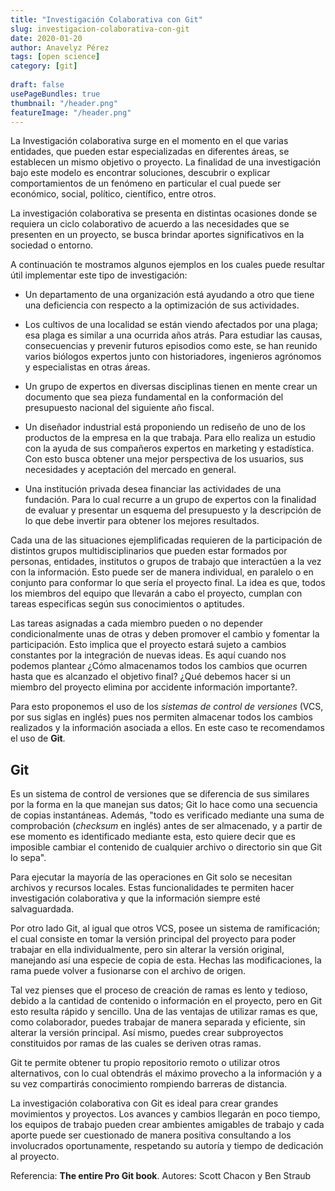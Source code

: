 ```yaml
---
title: "Investigación Colaborativa con Git"
slug: investigacion-colaborativa-con-git
date: 2020-01-20
author: Anavelyz Pérez
tags: [open science]
category: [git]
 
draft: false
usePageBundles: true
thumbnail: "/header.png"
featureImage: "/header.png"
---
```



<!-- # Investigación Colaborativa con Git -->
<!-- **Por Anavelyz Pérez** -->



La Investigación colaborativa surge en el momento en el que varias
entidades, que pueden estar especializadas en diferentes áreas, se
establecen un mismo objetivo o proyecto. La finalidad de una
investigación bajo este modelo es encontrar soluciones, descubrir o
explicar comportamientos de un fenómeno en particular el cual puede ser
económico, social, político, científico, entre otros.

<!-- TEASER_END -->

La investigación colaborativa se presenta en distintas ocasiones donde
se requiera un ciclo colaborativo de acuerdo a las necesidades que se
presenten en un proyecto, se busca brindar aportes significativos en la
sociedad o entorno.

A continuación te mostramos algunos ejemplos en los cuales puede resultar
útil implementar este tipo de investigación:

- Un departamento de una organización está ayudando a otro que tiene una
  deficiencia con respecto a la optimización de sus actividades.

- Los cultivos de una localidad se están viendo afectados por una plaga;
  esa plaga es similar a una ocurrida años atrás. Para estudiar las
  causas, consecuencias y prevenir futuros episodios como este, se han
  reunido varios biólogos expertos junto con historiadores, ingenieros
  agrónomos y especialistas en otras áreas.

- Un grupo de expertos en diversas disciplinas tienen en mente crear un
  documento que sea pieza fundamental en la conformación del presupuesto
  nacional del siguiente año fiscal.

- Un diseñador industrial está proponiendo un rediseño de uno de los
  productos de la empresa en la que trabaja. Para ello realiza un
  estudio con la ayuda de sus compañeros expertos en marketing y
  estadística. Con esto busca obtener una mejor perspectiva de los
  usuarios, sus necesidades y aceptación del mercado en general.

- Una institución privada desea financiar las actividades de una
  fundación. Para lo cual recurre a un grupo de expertos con la
  finalidad de evaluar y presentar un esquema del presupuesto y la
  descripción de lo que debe invertir para obtener los mejores
  resultados.

Cada una de las situaciones ejemplificadas requieren de la participación
de distintos grupos multidisciplinarios que pueden estar formados por
personas, entidades, institutos o grupos de trabajo que interactúen a la
vez con la información. Esto puede ser de manera individual, en paralelo
o en conjunto para conformar lo que sería el proyecto final. La idea es
que, todos los miembros del equipo que llevarán a cabo el proyecto,
cumplan con tareas especificas según sus conocimientos o aptitudes.

Las tareas asignadas a cada miembro pueden o no depender
condicionalmente unas de otras y deben promover el cambio y fomentar la
participación. Esto implica que el proyecto estará sujeto a cambios
constantes por la integración de nuevas ideas. Es aquí cuando nos
podemos plantear ¿Cómo almacenamos todos los cambios que ocurren hasta
que es alcanzado el objetivo final? ¿Qué debemos hacer si un miembro del
proyecto elimina por accidente información importante?.

Para esto proponemos el uso de los *sistemas de control de versiones*
(VCS, por sus siglas en inglés) pues nos permiten almacenar todos los
cambios realizados y la información asociada a ellos. En este caso te
recomendamos el uso de **Git**.

## Git

Es un sistema de control de versiones que se diferencia de sus similares
por la forma en la que manejan sus datos; Git lo hace como una secuencia
de copias instantáneas. Además, "todo es verificado mediante una suma de
comprobación (*checksum* en inglés) antes de ser almacenado, y a partir
de ese momento es identificado mediante esta, esto quiere decir que es
imposible cambiar el contenido de cualquier archivo o directorio sin
que Git lo sepa".

Para ejecutar la mayoría de las operaciones en Git solo se necesitan
archivos y recursos locales. Estas funcionalidades te permiten hacer
investigación colaborativa y que la información siempre esté
salvaguardada.

Por otro lado Git, al igual que otros VCS, posee un sistema de
ramificación; el cual consiste en tomar la versión principal del
proyecto para poder trabajar en ella individualmente, pero sin alterar
la versión original, manejando así una especie de copia de esta. Hechas
las modificaciones, la rama puede volver a fusionarse con el archivo de
origen.

Tal vez pienses que el proceso de creación de ramas es lento y tedioso,
debido a la cantidad de contenido o información en el proyecto, pero en
Git esto resulta rápido y sencillo. Una de las ventajas de utilizar
ramas es que, como colaborador, puedes trabajar de manera separada y
eficiente, sin alterar la versión principal. Así mismo, puedes crear
subproyectos constituidos por ramas de las cuales se deriven otras
ramas.

Git te permite obtener tu propio repositorio remoto o utilizar otros
alternativos, con lo cual obtendrás el máximo provecho a la información
y a su vez compartirás conocimiento rompiendo barreras de distancia.

La investigación colaborativa con Git es ideal para crear grandes movimientos y
proyectos. Los avances y cambios llegarán en poco tiempo, los equipos de trabajo
pueden crear ambientes amigables de trabajo y cada aporte puede ser cuestionado
de manera positiva consultando a los involucrados oportunamente, respetando su
autoría y tiempo de dedicación al proyecto.

Referencia:
**The entire Pro Git book**. Autores: Scott Chacon y Ben Straub
